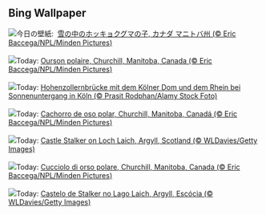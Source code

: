 ## Bing Wallpaper
![](https://www.bing.com/th?id=OHR.PolarCub_JA-JP1257956041_UHD.jpg&w=1000)今日の壁紙: &nbsp;[雪の中のホッキョクグマの子, カナダ マニトバ州 (© Eric Baccega/NPL/Minden Pictures)](https://www.bing.com/th?id=OHR.PolarCub_JA-JP1257956041_UHD.jpg)
<br><br/>
![](https://www.bing.com/th?id=OHR.PolarCub_FR-FR0353812683_UHD.jpg&w=1000)Today: [Ourson polaire, Churchill, Manitoba, Canada (© Eric Baccega/NPL/Minden Pictures)](https://www.bing.com/th?id=OHR.PolarCub_FR-FR0353812683_UHD.jpg)
<br><br/>
![](https://www.bing.com/th?id=OHR.CologneNight_DE-DE4660512744_UHD.jpg&w=1000)Today: [Hohenzollernbrücke mit dem Kölner Dom und dem Rhein bei Sonnenuntergang in Köln (© Prasit Rodphan/Alamy Stock Foto)](https://www.bing.com/th?id=OHR.CologneNight_DE-DE4660512744_UHD.jpg)
<br><br/>
![](https://www.bing.com/th?id=OHR.PolarCub_ES-ES6085095422_UHD.jpg&w=1000)Today: [Cachorro de oso polar, Churchill, Manitoba, Canadá (© Eric Baccega/NPL/Minden Pictures)](https://www.bing.com/th?id=OHR.PolarCub_ES-ES6085095422_UHD.jpg)
<br><br/>
![](https://www.bing.com/th?id=OHR.ArgyllStalker_EN-GB9934578048_UHD.jpg&w=1000)Today: [Castle Stalker on Loch Laich, Argyll, Scotland (© WLDavies/Getty Images)](https://www.bing.com/th?id=OHR.ArgyllStalker_EN-GB9934578048_UHD.jpg)
<br><br/>
![](https://www.bing.com/th?id=OHR.PolarCub_IT-IT9763636877_UHD.jpg&w=1000)Today: [Cucciolo di orso polare, Churchill, Manitoba, Canada (© Eric Baccega/NPL/Minden Pictures)](https://www.bing.com/th?id=OHR.PolarCub_IT-IT9763636877_UHD.jpg)
<br><br/>
![](https://www.bing.com/th?id=OHR.ArgyllStalker_PT-BR7662239404_UHD.jpg&w=1000)Today: [Castelo de Stalker no Lago Laich, Argyll, Escócia (© WLDavies/Getty Images)](https://www.bing.com/th?id=OHR.ArgyllStalker_PT-BR7662239404_UHD.jpg)
<br><br/>

